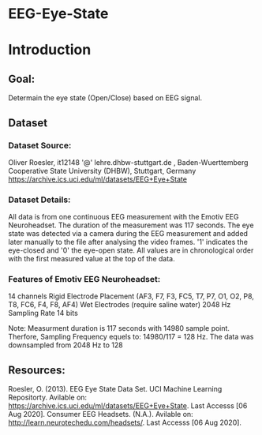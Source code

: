 # EEG-Eye-State

# Introduction
## Goal: 
Determain the eye state (Open/Close) based on EEG signal.

## Dataset
### Dataset Source:
Oliver Roesler, it12148 '@' lehre.dhbw-stuttgart.de , Baden-Wuerttemberg Cooperative State University (DHBW), Stuttgart, Germany
https://archive.ics.uci.edu/ml/datasets/EEG+Eye+State

### Dataset Details:
All data is from one continuous EEG measurement with the Emotiv EEG Neuroheadset. The duration of the measurement was 117 seconds. The eye state was detected via a camera during the EEG measurement and added later manually to the file after analysing the video frames. '1' indicates the eye-closed and '0' the eye-open state. All values are in chronological order with the first measured value at the top of the data.

### Features of Emotiv EEG Neuroheadset:
14 channels
Rigid Electrode Placement (AF3, F7, F3, FC5, T7, P7, O1, O2, P8, T8, FC6, F4, F8, AF4)
Wet Electrodes (require saline water)
2048 Hz Sampling Rate
14 bits

Note: Measurment duration is 117 seconds with 14980 sample point. Therfore, Sampling Frequency equels to: 14980/117 = 128 Hz.
The data was downsampled from 2048 Hz to 128



## Resources:
Roesler, O. (2013). EEG Eye State Data Set. UCI Machine Learning Repositorty. Avilable on: https://archive.ics.uci.edu/ml/datasets/EEG+Eye+State. Last Accesss [06 Aug 2020].
Consumer EEG Headsets. (N.A.). Avilable on: http://learn.neurotechedu.com/headsets/. Last Accesss [06 Aug 2020].
